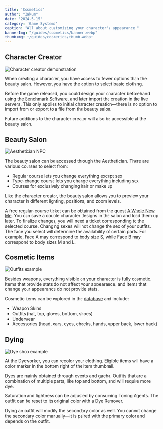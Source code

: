 ```yaml
---
title: 'Cosmetics'
author: "Zakum"
date: '2024-5-15'
category: 'Game Systems'
caption: "All about customizing your character's appearance!"
bannerImg: "/guides/cosmetics/banner.webp"
thumbImg: "/guides/cosmetics/thumb.webp"
---
```


<script>
    import StickyNote from '$lib/components/StickyNote.svelte';
</script>

## Character Creator
<img src="/guides/cosmetics/banner.webp" alt="Character creator demonstration">

When creating a character, you have access to fewer options than the beauty salon. However, you have the option to select basic clothing. 

Before the game released, you could design your character beforehand using the [Benchmark Software](https://blue-protocol.com/guide/benchmark), and later import the creation in the live servers. This only applies to initial character creation—there is no option to import from or export to a file from the beauty salon.

Future additions to the character creator will also be accessible at the beauty salon.

## Beauty Salon
<img src="/guides/cosmetics/aesthetician.png" alt="Aesthetician NPC">

The beauty salon can be accessed through the Aesthetician. There are various courses to select from:

- Regular course lets you change everything except sex
- Type-change course lets you change everything including sex
- Courses for exclusively changing hair or make up

Like the character creator, the beauty salon allows you to preview your character in different lighting, positions, and zoom levels.

<StickyNote type="tip">
    A free regular-course ticket can be obtained from the quest <a href="/db/quests/SQ101_120">A Whole New Me</a>.
</StickyNote>

<StickyNote type="tip">
    You can save a couple character designs in the salon and load them up later. To finalize changes, you will need a ticket corresponding to the selected course.
</StickyNote>

<StickyNote type="warning">
    Changing sexes will not change the sex of your outfits.
</StickyNote>

<StickyNote type="caution">
    The face you select will determine the availability of certain parts. For example, Face A may correspond to body size S, while Face B may correspond to body sizes M and L.
</StickyNote>

## Cosmetic Items
<img class="full-bleed" src="/guides/cosmetics/outfits.png" alt="Outfits example">

Besides weapons, everything visible on your character is fully cosmetic. Items that provide stats do not affect your appearance, and items that change your appearance do not provide stats.

Cosmetic items can be explored in the [database](/db) and include:
- Weapon Skins
- Outfits (hat, top, gloves, bottom, shoes)
- Underwear
- Accessories (head, ears, eyes, cheeks, hands, upper back, lower back)

## Dying
<img class="full-bleed" src="/guides/cosmetics/dyes.png" alt="Dye shop example">

At the Dyeworker, you can recolor your clothing. Eligible items will have a color marker in the bottom right of the item thumbnail. 

Dyes are mainly obtained through events and gacha. Outfits that are a combination of multiple parts, like top and bottom, and will require more dye. 

Saturation and lightness can be adjusted by consuming Toning Agents. The outfit can be reset to its original color with a Dye Remover.

<StickyNote type="note">
    Dying an outfit will modify the secondary color as well. You cannot change the secondary color manually—it is paired with the primary color and depends on the outfit.
</StickyNote>